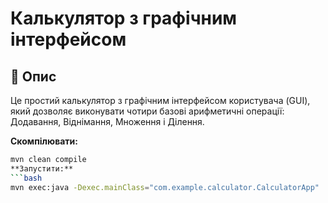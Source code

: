 # Калькулятор з графічним інтерфейсом

## 🧮 Опис

Це простий калькулятор з графічним інтерфейсом користувача (GUI), який дозволяє виконувати чотири базові арифметичні операції:
Додавання, Віднімання, Множення і Ділення.

**Скомпілювати:**
   ```bash
   mvn clean compile
**Запустити:**
   ```bash
   mvn exec:java -Dexec.mainClass="com.example.calculator.CalculatorApp"
